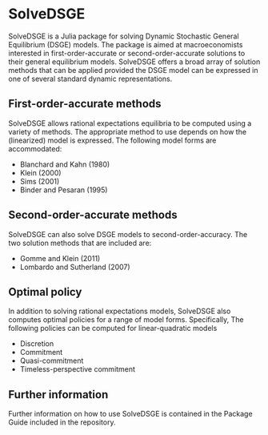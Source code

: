 SolveDSGE
=========

SolveDSGE is a Julia package for solving Dynamic Stochastic General Equilibrium (DSGE) models.  The package is aimed at macroeconomists interested in first-order-accurate or second-order-accurate solutions to their general equilibrium models.  SolveDSGE offers a broad array of solution methods that can be applied provided the DSGE model can be expressed in one of several standard dynamic representations.

First-order-accurate methods
----------------------------

SolveDSGE allows rational expectations equilibria to be computed using a variety of methods.  The appropriate method to use depends on how the (linearized) model is expressed.  The following model forms are accommodated:

- Blanchard and Kahn (1980)
- Klein (2000)
- Sims (2001)
- Binder and Pesaran (1995)

Second-order-accurate methods
-----------------------------

SolveDSGE can also solve DSGE models to second-order-accuracy.  The two solution methods that are included are:

- Gomme and Klein (2011)
- Lombardo and Sutherland (2007)

Optimal policy
------------------

In addition to solving rational expectations models, SolveDSGE also computes optimal policies for a range of model forms.  Specifically, The following policies can be computed for linear-quadratic models

- Discretion
- Commitment
- Quasi-commitment
- Timeless-perspective commitment

Further information
------------------- 

Further information on how to use SolveDSGE is contained in the Package Guide included in the repository.